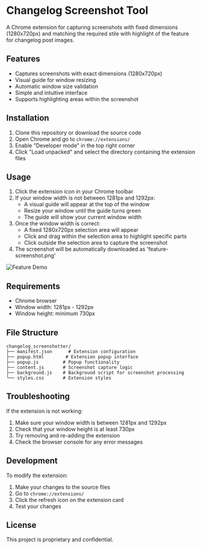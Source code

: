 # Changelog Screenshot Tool

A Chrome extension for capturing screenshots with fixed dimensions (1280x720px) and matching the required stile with highlight of the feature for changelog post images.

## Features

- Captures screenshots with exact dimensions (1280x720px)
- Visual guide for window resizing
- Automatic window size validation
- Simple and intuitive interface
- Supports highlighting areas within the screenshot

## Installation

1. Clone this repository or download the source code
2. Open Chrome and go to `chrome://extensions/`
3. Enable "Developer mode" in the top right corner
4. Click "Load unpacked" and select the directory containing the extension files

## Usage

1. Click the extension icon in your Chrome toolbar
2. If your window width is not between 1281px and 1292px:
   - A visual guide will appear at the top of the window
   - Resize your window until the guide turns green
   - The guide will show your current window width
3. Once the window width is correct:
   - A fixed 1280x720px selection area will appear
   - Click and drag within the selection area to highlight specific parts
   - Click outside the selection area to capture the screenshot
4. The screenshot will be automatically downloaded as 'feature-screenshot.png'

![Feature Demo](./docs/feature_screen_tool.gif)

## Requirements

- Chrome browser
- Window width: 1281px - 1292px
- Window height: minimum 730px

## File Structure

```
changelog_screenshotter/
├── manifest.json      # Extension configuration
├── popup.html        # Extension popup interface
├── popup.js         # Popup functionality
├── content.js       # Screenshot capture logic
├── background.js    # Background script for screenshot processing
└── styles.css       # Extension styles
```

## Troubleshooting

If the extension is not working:

1. Make sure your window width is between 1281px and 1292px
2. Check that your window height is at least 730px
3. Try removing and re-adding the extension
4. Check the browser console for any error messages

## Development

To modify the extension:

1. Make your changes to the source files
2. Go to `chrome://extensions/`
3. Click the refresh icon on the extension card
4. Test your changes

## License

This project is proprietary and confidential. 